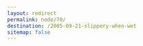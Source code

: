 ```yaml
---
layout: redirect
permalink: node/70/
destination: /2005-09-21-slippery-when-wet
sitemap: false
---
```

